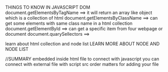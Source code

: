 THINGS TO KNOW IN JAVASCRIPT DOM
document.getElementsByTagName ==> it will return an array like object which is a collection of html
document.getElementsByClassName ==> can get some elements with same class name in a html collection
document.getElementById ==> can get a specific item from four webpage or document
document.quarySellectors ==>

learn about html collection and node list
LEARN MORE ABOUT NODE AND NODE LIST

//SUMMARY
embedded inside html file to connect with javascript
you can connect with external file with script src
order matters for adding your file

